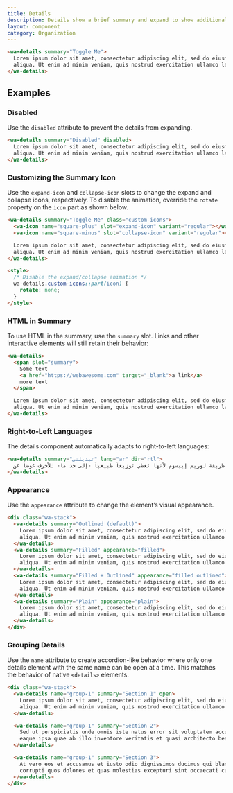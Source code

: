 ```yaml
---
title: Details
description: Details show a brief summary and expand to show additional content.
layout: component
category: Organization
---
```


<!-- cspell:dictionaries lorem-ipsum -->

```html {.example}
<wa-details summary="Toggle Me">
  Lorem ipsum dolor sit amet, consectetur adipiscing elit, sed do eiusmod tempor incididunt ut labore et dolore magna
  aliqua. Ut enim ad minim veniam, quis nostrud exercitation ullamco laboris nisi ut aliquip ex ea commodo consequat.
</wa-details>
```

## Examples

### Disabled

Use the `disabled` attribute to prevent the details from expanding.

```html {.example}
<wa-details summary="Disabled" disabled>
  Lorem ipsum dolor sit amet, consectetur adipiscing elit, sed do eiusmod tempor incididunt ut labore et dolore magna
  aliqua. Ut enim ad minim veniam, quis nostrud exercitation ullamco laboris nisi ut aliquip ex ea commodo consequat.
</wa-details>
```

### Customizing the Summary Icon

Use the `expand-icon` and `collapse-icon` slots to change the expand and collapse icons, respectively. To disable the animation, override the `rotate` property on the `icon` part as shown below.

```html {.example}
<wa-details summary="Toggle Me" class="custom-icons">
  <wa-icon name="square-plus" slot="expand-icon" variant="regular"></wa-icon>
  <wa-icon name="square-minus" slot="collapse-icon" variant="regular"></wa-icon>

  Lorem ipsum dolor sit amet, consectetur adipiscing elit, sed do eiusmod tempor incididunt ut labore et dolore magna
  aliqua. Ut enim ad minim veniam, quis nostrud exercitation ullamco laboris nisi ut aliquip ex ea commodo consequat.
</wa-details>

<style>
  /* Disable the expand/collapse animation */
  wa-details.custom-icons::part(icon) {
    rotate: none;
  }
</style>
```

### HTML in Summary

To use HTML in the summary, use the `summary` slot.
Links and other interactive elements will still retain their behavior:

```html {.example}
<wa-details>
  <span slot="summary">
    Some text
    <a href="https://webawesome.com" target="_blank">a link</a>
    more text
  </span>

  Lorem ipsum dolor sit amet, consectetur adipiscing elit, sed do eiusmod tempor incididunt ut labore et dolore magna
  aliqua. Ut enim ad minim veniam, quis nostrud exercitation ullamco laboris nisi ut aliquip ex ea commodo consequat.
</wa-details>
```

### Right-to-Left Languages

The details component automatically adapts to right-to-left languages:

```html {.example}
<wa-details summary="تبديلني" lang="ar" dir="rtl">
  استخدام طريقة لوريم إيبسوم لأنها تعطي توزيعاَ طبيعياَ -إلى حد ما- للأحرف عوضاً عن
</wa-details>
```

### Appearance

Use the `appearance` attribute to change the element’s visual appearance.

```html {.example}
<div class="wa-stack">
  <wa-details summary="Outlined (default)">
    Lorem ipsum dolor sit amet, consectetur adipiscing elit, sed do eiusmod tempor incididunt ut labore et dolore magna
    aliqua. Ut enim ad minim veniam, quis nostrud exercitation ullamco laboris nisi ut aliquip ex ea commodo consequat.
  </wa-details>
  <wa-details summary="Filled" appearance="filled">
    Lorem ipsum dolor sit amet, consectetur adipiscing elit, sed do eiusmod tempor incididunt ut labore et dolore magna
    aliqua. Ut enim ad minim veniam, quis nostrud exercitation ullamco laboris nisi ut aliquip ex ea commodo consequat.
  </wa-details>
  <wa-details summary="Filled + Outlined" appearance="filled outlined">
    Lorem ipsum dolor sit amet, consectetur adipiscing elit, sed do eiusmod tempor incididunt ut labore et dolore magna
    aliqua. Ut enim ad minim veniam, quis nostrud exercitation ullamco laboris nisi ut aliquip ex ea commodo consequat.
  </wa-details>
  <wa-details summary="Plain" appearance="plain">
    Lorem ipsum dolor sit amet, consectetur adipiscing elit, sed do eiusmod tempor incididunt ut labore et dolore magna
    aliqua. Ut enim ad minim veniam, quis nostrud exercitation ullamco laboris nisi ut aliquip ex ea commodo consequat.
  </wa-details>
</div>
```

### Grouping Details

Use the `name` attribute to create accordion-like behavior where only one details element with the same name can be open at a time. This matches the behavior of native `<details>` elements.

```html {.example}
<div class="wa-stack">
  <wa-details name="group-1" summary="Section 1" open>
    Lorem ipsum dolor sit amet, consectetur adipiscing elit, sed do eiusmod tempor incididunt ut labore et dolore magna
    aliqua. Ut enim ad minim veniam, quis nostrud exercitation ullamco laboris nisi ut aliquip ex ea commodo consequat.
  </wa-details>

  <wa-details name="group-1" summary="Section 2">
    Sed ut perspiciatis unde omnis iste natus error sit voluptatem accusantium doloremque laudantium, totam rem aperiam,
    eaque ipsa quae ab illo inventore veritatis et quasi architecto beatae vitae dicta sunt explicabo.
  </wa-details>

  <wa-details name="group-1" summary="Section 3">
    At vero eos et accusamus et iusto odio dignissimos ducimus qui blanditiis praesentium voluptatum deleniti atque
    corrupti quos dolores et quas molestias excepturi sint occaecati cupiditate non provident.
  </wa-details>
</div>
```
